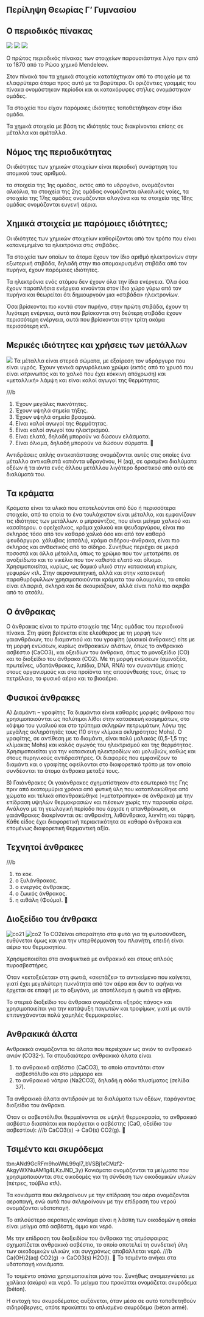 

## Περίληψη Θεωρίας Γ’ Γυμνασίου

## O περιοδικός πίνακας

![](/hugo/admin/images/periodikos.jpg)
![](/hugo/admin/images/periodikos2.jpg)
![](/hugo/admin/images/periodikos3.jpg)

Ο πρώτος περιοδικός πίνακας των στοιχείων παρουσιάστηκε λίγο πριν από το 1870 από το Ρώσο χημικό Mendeleev.

Στον πίνακά του τα χημικά στοιχεία κατατάχτηκαν από το στοιχείο με τα ελαφρύτερα άτομα προς αυτό με τα βαρύτερα. Οι οριζόντιες γραμμές του πίνακα ονομάστηκαν περίοδοι και οι κατακόρυφες στήλες ονομάστηκαν ομάδες.

Τα στοιχεία που είχαν παρόμοιες ιδιότητες τοποθετήθηκαν στην ίδια ομάδα.

Τα χημικά στοιχεία με βάση τις ιδιότητές τους διακρίνονται επίσης σε μέταλλα και αμέταλλα.

## Νόμος της περιοδικότητας

Οι ιδιότητες των χημικών στοιχείων είναι περιοδική συνάρτηση του ατομικού τους αριθμού.

τα στοιχεία της 1ης ομάδας, εκτός από το υδρογόνο, ονομάζονται αλκάλια,
τα στοιχεία της 2ης ομάδας ονομάζονται αλκαλικές γαίες,
τα στοιχεία της 17ης ομάδας ονομάζονται αλογόνα και
τα στοιχεία της 18ης ομάδας ονομάζονται ευγενή αέρια.

## Χημικά στοιχεία με παρόμοιες ιδιότητες;

Οι ιδιότητες των χημικών στοιχείων καθορίζονται από τον τρόπο που είναι κατανεμημένα τα ηλεκτρόνια στις στιβάδες.

Τα στοιχεία των οποίων τα άτομα έχουν τον ίδιο αριθμό ηλεκτρονίων στην εξωτερική στιβάδα, δηλαδή στην πιο απομακρυσμένη στιβάδα από τον πυρήνα, έχουν παρόμοιες ιδιότητες.

Τα ηλεκτρόνια ενός ατόμου δεν έχουν όλα την ίδια ενέργεια. Όλα όσα έχουν παραπλήσια ενέργεια κινούνται στον ίδιο χώρο γύρω από τον πυρήνα και θεωρείται ότι δημιουργούν μια «στιβάδα» ηλεκτρονίων.

Όσα βρίσκονται πιο κοντά στον πυρήνα, στην πρώτη στιβάδα, έχουν τη λιγότερη ενέργεια, αυτά που βρίσκονται στη δεύτερη στιβάδα έχουν περισσότερη ενέργεια, αυτά που βρίσκονται στην τρίτη ακόμα περισσότερη κτλ.

## Μερικές ιδιότητες και χρήσεις των μετάλλων
![](http://www.chaparraltech.net/images/sintered_metals_image.jpg)
Τα μέταλλα είναι στερεά σώματα, με εξαίρεση τον υδράργυρο που είναι υγρός. Έχουν γενικά αργυρόλευκο χρώμα (εκτός από το χρυσό που είναι κιτρινωπός και το χαλκό που έχει κόκκινη απόχρωση) και «μεταλλική» λάμψη και είναι καλοί αγωγοί της θερμότητας.

///b
1) Έχουν μεγάλες πυκνότητες.
2) Έχουν υψηλά σημεία τήξης.
3) Έχουν υψηλά σημεία βρασμού.
4) Είναι καλοί αγωγοί της θερμότητας.
5) Είναι καλοί αγωγοί του ηλεκτρισμού.
6) Είναι ελατά, δηλαδή μπορούν να δώσουν ελάσματα.
7) Είναι όλκιμα, δηλαδή μπορούν να δώσουν σύρματα.
\

Αντιδράσεις απλής αντικατάστασης ονομάζονται αυτές στις οποίες ένα μέταλλο αντικαθιστά κατιόντα υδρογόνου, Η (aq), σε ορισμένα διαλύματα οξέων ή τα ιόντα ενός άλλου μετάλλου λιγότερο δραστικού από αυτό σε διαλύματά του.





## Τα κράματα
Κράματα είναι τα υλικά που αποτελούνται από δύο ή περισσότερα στοιχεία, από τα οποία το ένα τουλάχιστον είναι μέταλλο, και εμφανίζουν τις ιδιότητες των μετάλλων.
ο μπρούντζος, που είναι μείγμα χαλκού και κασσίτερου.
ο ορείχαλκος, κράμα χαλκού και ψευδαργύρου, είναι πιο σκληρός τόσο από τον καθαρό χαλκό όσο και από τον καθαρό ψευδάργυρο.
χάλυβας (ατσάλι), κράμα σιδήρου-άνθρακα, είναι πιο σκληρός και ανθεκτικός από το σίδηρο. Συνήθως περιέχει σε μικρά ποσοστά και άλλα μέταλλα, όπως το χρώμιο που τον μετατρέπει σε ανοξείδωτο και το νικέλιο που τον καθιστά ελατό και όλκιμο. Χρησιμοποιείται, κυρίως, ως δομικό υλικό στην κατασκευή κτιρίων, γεφυρών κτλ. Στην αεροναυπηγική, αλλά και στην κατασκευή παραθυρόφυλλων χρησιμοποιούνται κράματα του αλουμινίου, τα οποία είναι ελαφριά, σκληρά και δε σκουριάζουν, αλλά είναι πολύ πιο ακριβά από το ατσάλι.

## O άνθρακας
Ο άνθρακας είναι το πρώτο στοιχείο της 14ης ομάδας του περιοδικού πίνακα. Στη φύση βρίσκεται είτε ελεύθερος με τη μορφή των γαιανθράκων, του διαμαντιού και του γραφίτη (φυσικοί άνθρακες) είτε με τη μορφή ενώσεων, κυρίως ανθρακικών αλάτων, όπως το ανθρακικό ασβέστιο (CaCO3), και οξειδίων του άνθρακα, όπως το μονοξείδιο (CO) και το διοξείδιο του άνθρακα (CO2). Με τη μορφή ενώσεων (αμινοξέα, πρωτεΐνες, υδατάνθρακες, λιπίδια, DNA, RNA) τον συναντάμε επίσης στους οργανισμούς και στα προϊόντα της αποσύνθεσής τους, όπως το πετρέλαιο, το φυσικό αέριο και το βιοαέριο.

## Φυσικοί άνθρακες

Α) Διαμάντι – γραφίτης
Τα διαμάντια είναι καθαρές μορφές άνθρακα που χρησιμοποιούνται ως πολύτιμοι λίθοι στην κατασκευή κοσμημάτων, στο κόψιμο του γυαλιού και στο τρύπημα σκληρών πετρωμάτων, λόγω της μεγάλης σκληρότητάς τους (10 στην κλίμακα σκληρότητας Mohs).
Ο γραφίτης, σε αντίθεση με το διαμάντι, είναι πολύ μαλακός (0,5-1,5 της κλίμακας Mohs) και καλός αγωγός του ηλεκτρισμού και της θερμότητας. Χρησιμοποιείται για την κατασκευή ηλεκτροδίων και μολυβιών, καθώς και στους πυρηνικούς αντιδραστήρες.
Οι διαφορές που εμφανίζουν το διαμάντι και ο γραφίτης οφείλονται στο διαφορετικό τρόπο με τον οποίο συνδέονται τα άτομα άνθρακα μεταξύ τους.

Β) Γαιάνθρακες
Οι γαιάνθρακες σχηματίστηκαν στο εσωτερικό της Γης πριν από εκατομμύρια χρόνια από φυτική ύλη που καταπλακώθηκε από χώματα και τελικά απανθρακώθηκε («μετατράπηκε» σε άνθρακα) με την επίδραση υψηλών θερμοκρασιών και πιέσεων χωρίς την παρουσία αέρα. Ανάλογα με τη γεωλογική περίοδο που άρχισε η απανθράκωση, οι γαιάνθρακες διακρίνονται σε: ανθρακίτη, λιθάνθρακα, λιγνίτη και τύρφη. Κάθε είδος έχει διαφορετική περιεκτικότητα σε καθαρό άνθρακα και επομένως διαφορετική θερμαντική αξία.

## Τεχνητοί άνθρακες
///b
1)	το κοκ.
2)	ο ξυλάνθρακας.
3)	ο ενεργός άνθρακας.
4)	ο ζωικός άνθρακας.
5)	η αιθάλη (Φούμο).
\
## Διοξείδιο του άνθρακα

![co21](/hugo/admin/img/co21.png)
![co2](/hugo/admin/img/co2.png)
Το CO2είναι απαραίτητο στα φυτά για τη φωτοσύνθεση, ευθύνεται όμως και για την υπερθέρμανση του πλανήτη, επειδή είναι αέριο του θερμοκηπίου.

Χρησιμοποιείται στα αναψυκτικά με ανθρακικό και στους απλούς πυροσβεστήρες.

Όταν «εκτοξεύεται» στη φωτιά, «σκεπάζει» το αντικείμενο που καίγεται, γιατί έχει μεγαλύτερη πυκνότητα από τον αέρα και δεν το αφήνει να έρχεται σε επαφή με το οξυγόνο, με αποτέλεσμα η φωτιά να σβήνει.

Το στερεό διοξείδιο του άνθρακα ονομάζεται «ξηρός πάγος» και χρησιμοποιείται για την κατάψυξη παγωτών και τροφίμων, γιατί με αυτό επιτυγχάνονται πολύ χαμηλές θερμοκρασίες.

## Ανθρακικά άλατα

Ανθρακικά ονομάζονται τα άλατα που περιέχουν ως ανιόν το ανθρακικό ανιόν (CO32-). Τα σπουδαιότερα ανθρακικά άλατα είναι

1)	το ανθρακικό ασβέστιο (CaCO3), το οποίο απαντάται στον ασβεστόλιθο και στο μάρμαρο και
2)	το ανθρακικό νάτριο (Na2CO3), δηλαδή η σόδα πλυσίματος (σελίδα 37).

Τα ανθρακικά άλατα αντιδρούν με τα διαλύματα των οξέων, παράγοντας διοξείδιο του άνθρακα.

Όταν οι ασβεστόλιθοι θερμαίνονται σε υψηλή θερμοκρασία, το ανθρακικό ασβέστιο διασπάται και παράγεται ο ασβέστης (CaO, οξείδιο του ασβεστίου):
///b
CaCO3(s) → CaO(s)   CO2(g).
\
## Τσιμέντο και σκυρόδεμα
tbn:ANd9GcRFm9hoWhL99qI7_bVSBj1xCMzf2-AkgyWXNuAM1g4LKzJND_3y)
Κονιάματα ονομάζονται τα μείγματα που χρησιμοποιούνται στις οικοδομές για τη σύνδεση των οικοδομικών υλικών (πέτρες, τούβλα κτλ).

Τα κονιάματα που σκληραίνουν με την επίδραση του αέρα ονομάζονται αεροπαγή, ενώ αυτά που σκληραίνουν με την επίδραση του νερού ονομάζονται υδατοπαγή.

Το απλούστερο αεροπαγές κονίαμα είναι η λάσπη των οικοδομών η οποία είναι μείγμα από ασβέστη, άμμο και νερό.

Με την επίδραση του διοξειδίου του άνθρακα της ατμόσφαιρας σχηματίζεται ανθρακικό ασβέστιο, το οποίο αποτελεί τη συνδετική ύλη των οικοδομικών υλικών, και συγχρόνως αποβάλλεται νερό.
///b
Ca(OH)2(aq)   CO2(g) → CaCO3(s)   H2O(l).
\
Το τσιμέντο ανήκει στα υδατοπαγή κονιάματα.

Το τσιμέντο σπάνια χρησιμοποιείται μόνο του. Συνήθως αναμειγνύεται με χαλίκια (σκύρα) και νερό. Το μείγμα που προκύπτει ονομάζεται σκυρόδεμα (béton).

Η αντοχή του σκυροδέματος αυξάνεται, όταν μέσα σε αυτό τοποθετηθούν σιδηρόβεργες, οπότε προκύπτει το οπλισμένο σκυρόδεμα (béton armé).
